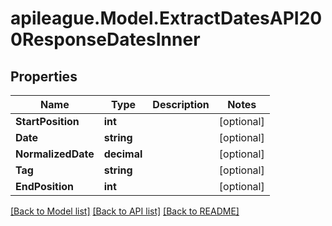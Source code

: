 # apileague.Model.ExtractDatesAPI200ResponseDatesInner

## Properties

Name | Type | Description | Notes
------------ | ------------- | ------------- | -------------
**StartPosition** | **int** |  | [optional] 
**Date** | **string** |  | [optional] 
**NormalizedDate** | **decimal** |  | [optional] 
**Tag** | **string** |  | [optional] 
**EndPosition** | **int** |  | [optional] 

[[Back to Model list]](../README.md#documentation-for-models) [[Back to API list]](../README.md#documentation-for-api-endpoints) [[Back to README]](../README.md)

